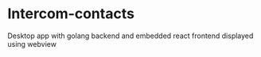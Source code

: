 # Intercom-contacts
 Desktop app with golang backend and embedded react frontend displayed using webview
